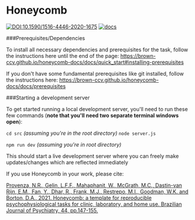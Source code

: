 # Honeycomb

[![DOI:10.1590/1516-4446-2020-1675](https://img.shields.io/badge/DOI-10.1590%2F1516--4446--2020--1675-orange)](https://doi.org/10.1590/1516-4446-2020-1675) [![docs](https://img.shields.io/badge/docs-stable-blue)](https://brown-ccv.github.io/honeycomb-docs/)

###Prerequisites/Dependencies

To install all necessary dependencies and prerequisites for the task, follow the instructions here until the end of the page:
https://brown-ccv.github.io/honeycomb-docs/docs/quick_start#installing-prerequisites

If you don't have some fundamental prerequisites like git installed, follow the instructions here:
https://brown-ccv.github.io/honeycomb-docs/docs/prerequisites

###Starting a development server

To get started running a local development server, you'll need to run these few commands (**note that you'll need two separate terminal windows open**):

`cd src` _(assuming you're in the root directory)_
`node server.js`

`npm run dev` _(assuming you're in root directory)_

This should start a live development server where you can freely make updates/changes which are reflected immediately

If you use Honeycomb in your work, please cite:

[Provenza, N.R., Gelin, L.F.F., Mahaphanit, W., McGrath, M.C., Dastin-van Rijn, E.M., Fan, Y., Dhar, R., Frank, M.J., Restrepo, M.I., Goodman, W.K. and Borton, D.A., 2021. Honeycomb: a template for reproducible psychophysiological tasks for clinic, laboratory, and home use. Brazilian Journal of Psychiatry, 44, pp.147-155.](https://doi.org/10.1590/1516-4446-2020-1675)
